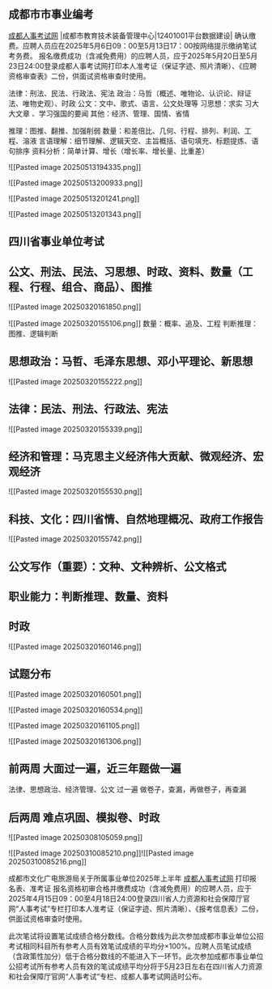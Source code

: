 ## 成都市市事业编考

[成都人事考试网](https://cdpta.cdrsigc.com/netpage/noticecontent.jsp?typeid=60&contentid=/frt/frtuploadfile/uploadfile/bulletin/2025/2504251627504882504251627504882uwl.html)
|成都市教育技术装备管理中心|12401001平台数据建设|
确认缴费。应聘人员应在2025年5月6日09：00至5月13日17：00按网络提示缴纳笔试考务费。
报名缴费成功（含减免费用）的应聘人员，应于2025年5月20日至5月23日24:00登录成都人事考试网打印本人准考证（保证字迹、照片清晰）、《应聘资格审查表》二份，供面试资格审查时使用。



法律：刑法、民法、行政法、宪法
政治：马哲（概述、唯物论、认识论、辩证法、唯物史观）、时政
公文：文中、歌式、语言、公文处理等
习思想：求实 习大大文章 、学习强国的要闻
其他：经济、管理、国情、省情

推理：图推、翻推、加强削弱
数量：和差倍比、几何、行程、排列、利润、工程、溶液
言语理解：细节理解、逻辑天空、主旨概括、语句填充、标题提炼、语句排序
资料分析：简单计算、增长（增长率、增长量、比重差）

![[Pasted image 20250513194335.png]]

![[Pasted image 20250513200933.png]]

![[Pasted image 20250513201241.png]]

![[Pasted image 20250513201343.png]]




## 四川省事业单位考试
## 公文、刑法、民法、习思想、时政、资料、数量（工程、行程、组合、商品）、图推

![[Pasted image 20250320161850.png]]

![[Pasted image 20250320155106.png]]
数量：概率、追及、工程
判断推理：图推、逻辑判断
## 思想政治：马哲、毛泽东思想、邓小平理论、新思想
![[Pasted image 20250320155222.png]]

## 法律：民法、刑法、行政法、宪法
![[Pasted image 20250320155339.png]]

## 经济和管理：马克思主义经济伟大贡献、微观经济、宏观经济
![[Pasted image 20250320155530.png]]

## 科技、文化：四川省情、自然地理概况、政府工作报告
![[Pasted image 20250320155742.png]]

## 公文写作（重要）：文种、文种辨析、公文格式
## 职业能力：判断推理、数量、资料
## 时政
![[Pasted image 20250320160146.png]]

## 试题分布
![[Pasted image 20250320160501.png]]

![[Pasted image 20250320160534.png]]

![[Pasted image 20250320161105.png]]

![[Pasted image 20250320161306.png]]

## 前两周 大面过一遍，近三年题做一遍
法律、思想政治、经济管理、公文 过一遍
做卷子，查漏，再做卷子，再查漏

## 后两周 难点巩固、模拟卷、时政



![[Pasted image 20250308105059.png]]

![[Pasted image 20250310085210.png]]![[Pasted image 20250310085216.png]]

成都市文化广电旅游局关于所属事业单位2025年上半年 [成都人事考试网](https://cdpta.cdrsigc.com/netpage/noticecontent.jsp?typeid=60&contentid=/frt/frtuploadfile/uploadfile/bulletin/2025/250304150837014250304150837014fj5z.html)
打印报名表、准考证
报名资格初审合格并缴费成功（含减免费用）的应聘人员，应于2025年4月15日09：00至4月18日24:00登录四川省人力资源和社会保障厅官网“人事考试”专栏打印本人准考证（保证字迹、照片清晰）、《报考信息表》二份，供面试资格审查时使用。

此次笔试将设置笔试成绩合格分数线。合格分数线为此次参加成都市事业单位公招考试相同科目所有参考人员有效笔试成绩的平均分×100%。应聘人员笔试成绩（含政策性加分）低于合格分数线的不能进入下一环节。此次参加成都市事业单位公招考试所有参考人员有效的笔试成绩平均分将于5月23日左右在四川省人力资源和社会保障厅官网“人事考试”专栏、成都人事考试网适时公布。